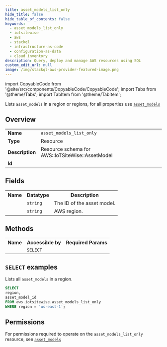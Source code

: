```yaml
---
title: asset_models_list_only
hide_title: false
hide_table_of_contents: false
keywords:
  - asset_models_list_only
  - iotsitewise
  - aws
  - stackql
  - infrastructure-as-code
  - configuration-as-data
  - cloud inventory
description: Query, deploy and manage AWS resources using SQL
custom_edit_url: null
image: /img/stackql-aws-provider-featured-image.png
---
```


import CopyableCode from '@site/src/components/CopyableCode/CopyableCode';
import Tabs from '@theme/Tabs';
import TabItem from '@theme/TabItem';

Lists <code>asset_models</code> in a region or regions, for all properties use <a href="/services/serviceName/asset_models/"><code>asset_models</code></a>

## Overview
<table>
<tbody>
<tr><td><b>Name</b></td><td><code>asset_models_list_only</code></td></tr>
<tr><td><b>Type</b></td><td>Resource</td></tr>
<tr><td><b>Description</b></td><td>Resource schema for AWS::IoTSiteWise::AssetModel</td></tr>
<tr><td><b>Id</b></td><td><CopyableCode code="aws.iotsitewise.asset_models_list_only" /></td></tr>
</tbody>
</table>

## Fields
<table>
<tbody>
<tr><th>Name</th><th>Datatype</th><th>Description</th></tr><tr><td><CopyableCode code="asset_model_id" /></td><td><code>string</code></td><td>The ID of the asset model.</td></tr>
<tr><td><CopyableCode code="region" /></td><td><code>string</code></td><td>AWS region.</td></tr>
</tbody>
</table>

## Methods

<table>
<tbody>
  <tr>
    <th>Name</th>
    <th>Accessible by</th>
    <th>Required Params</th>
  </tr>
  <tr>
    <td><CopyableCode code="list_resources" /></td>
    <td><code>SELECT</code></td>
    <td><CopyableCode code="region" /></td>
  </tr>
</tbody>
</table>

## `SELECT` examples
Lists all <code>asset_models</code> in a region.
```sql
SELECT
region,
asset_model_id
FROM aws.iotsitewise.asset_models_list_only
WHERE region = 'us-east-1';
```


## Permissions

For permissions required to operate on the <code>asset_models_list_only</code> resource, see <a href="/services/iotsitewise/asset_models/#permissions"><code>asset_models</code></a>

